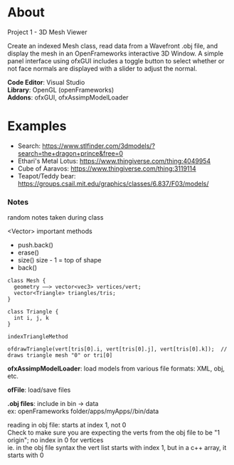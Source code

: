 # About
Project 1 - 3D Mesh Viewer

Create an indexed Mesh class, read data from a Wavefront .obj file, and display the mesh in an OpenFrameworks interactive 3D Window. A simple panel interface using ofxGUI includes a toggle button to select whether or not face normals are displayed with a slider to adjust the normal.

**Code Editor**: Visual Studio<br>
**Library**: OpenGL (openFrameworks)<br>
**Addons**: ofxGUI, ofxAssimpModelLoader

# Examples
* Search: https://www.stlfinder.com/3dmodels/?search=the+dragon+prince&free=0
* Ethari's Metal Lotus: https://www.thingiverse.com/thing:4049954
* Cube of Aaravos: https://www.thingiverse.com/thing:3119114
* Teapot/Teddy bear: https://groups.csail.mit.edu/graphics/classes/6.837/F03/models/

### Notes<br>
random notes taken during class

\<Vector\> important methods
* push.back()
* erase()
* size()  size - 1 = top of shape
* back()

```
class Mesh {
  geometry ——> vector<vec3> vertices/vert;
  vector<Triangle> triangles/tris;
}

class Triangle {
  int i, j, k
}

indexTriangleMethod

ofdrawTriangle(vert[tris[0].i, vert[tris[0].j], vert[tris[0].k]);  // draws triangle mesh "0" or tri[0]
```

**ofxAssimpModelLoader**: load models from various file formats: XML, obj, etc.

**ofFile**: load/save files

**.obj files**: include in bin -> data<br>
ex: openFrameworks folder/apps/myApps/<projectname>/bin/data

reading in obj file: starts at index 1, not 0<br>
Check to make sure you are expecting the verts from the obj file to be "1 origin"; no index in 0 for vertices<br>
ie. in the obj file syntax the vert list starts with index 1, but in a c++ array, it starts with 0
